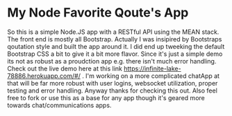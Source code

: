 # My Node Favorite Qoute's App

So this is a simple Node.JS app with a RESTful API using the MEAN stack. The front end is mostly all Bootstrap. Actually I was insipired by Bootstraps qoutation style and built the app around it. I did end up tweeking the default Bootstrap CSS a bit to give it a bit more flavor. Since it's just a simple demo its not as robust as a proudction app e.g. there isn't much error handling. Check out the live demo here at this link https://infinite-lake-78886.herokuapp.com/#/ . I'm working on a more complicated chatApp at that will be far more robust with user logins, websocket utilization, proper testing and error handling. Anyway thanks for checking this out. Also feel free to fork or use this as a base for any app though it's geared more towards chat/communications apps.
